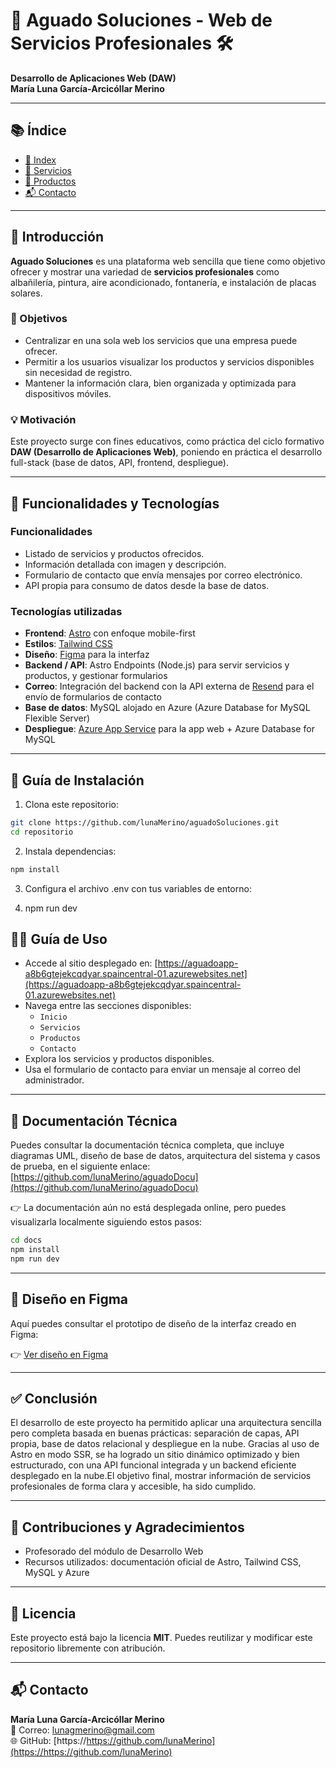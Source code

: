 # 🧱 Aguado Soluciones - Web de Servicios Profesionales 🛠️

**Desarrollo de Aplicaciones Web (DAW)**  
**María Luna García-Arcicóllar Merino**

---

## 📚 Índice

- [📌 Index](https://aguadoapp-a8b6gtejekcqdyar.spaincentral-01.azurewebsites.net)
- [🔧 Servicios](https://aguadoapp-a8b6gtejekcqdyar.spaincentral-01.azurewebsites.net/servicios)
- [🧺 Productos](https://aguadoapp-a8b6gtejekcqdyar.spaincentral-01.azurewebsites.net/productos)
- [📬 Contacto](https://aguadoapp-a8b6gtejekcqdyar.spaincentral-01.azurewebsites.net/contacto)

---

## 📌 Introducción

**Aguado Soluciones** es una plataforma web sencilla que tiene como objetivo ofrecer y mostrar una variedad de **servicios profesionales** como albañilería, pintura, aire acondicionado, fontanería, e instalación de placas solares.  

### 🎯 Objetivos

- Centralizar en una sola web los servicios que una empresa puede ofrecer.
- Permitir a los usuarios visualizar los productos y servicios disponibles sin necesidad de registro.
- Mantener la información clara, bien organizada y optimizada para dispositivos móviles.

### 💡 Motivación

Este proyecto surge con fines educativos, como práctica del ciclo formativo **DAW (Desarrollo de Aplicaciones Web)**, poniendo en práctica el desarrollo full-stack (base de datos, API, frontend, despliegue).

---

## 🚀 Funcionalidades y Tecnologías

### Funcionalidades

- Listado de servicios y productos ofrecidos.
- Información detallada con imagen y descripción.
- Formulario de contacto que envía mensajes por correo electrónico.
- API propia para consumo de datos desde la base de datos.

### Tecnologías utilizadas

- **Frontend**: [Astro](https://astro.build/) con enfoque mobile-first
- **Estilos**: [Tailwind CSS](https://tailwindcss.com/)
- **Diseño**: [Figma](https://figma.com/) para la interfaz
- **Backend / API**: Astro Endpoints (Node.js) para servir servicios y productos, y gestionar formularios
- **Correo**: Integración del backend con la API externa de [Resend](https://resend.com) para el envío de formularios de contacto
- **Base de datos**: MySQL alojado en Azure (Azure Database for MySQL Flexible Server)
- **Despliegue**: [Azure App Service](https://azure.microsoft.com/es-es/products/app-service/) para la app web + Azure Database for MySQL

---

## 🔧 Guía de Instalación

1. Clona este repositorio:

```bash
git clone https://github.com/lunaMerino/aguadoSoluciones.git
cd repositorio
```

2. Instala dependencias:
```bash
npm install
```

3. Configura el archivo .env con tus variables de entorno:

4. npm run dev

## 🧑‍💻 Guía de Uso

- Accede al sitio desplegado en: [https://aguadoapp-a8b6gtejekcqdyar.spaincentral-01.azurewebsites.net](https://aguadoapp-a8b6gtejekcqdyar.spaincentral-01.azurewebsites.net)
- Navega entre las secciones disponibles:
  - `Inicio`
  - `Servicios`
  - `Productos`
  - `Contacto`
- Explora los servicios y productos disponibles.
- Usa el formulario de contacto para enviar un mensaje al correo del administrador.

---

## 📄 Documentación Técnica

Puedes consultar la documentación técnica completa, que incluye diagramas UML, diseño de base de datos, arquitectura del sistema y casos de prueba, en el siguiente enlace: [https://github.com/lunaMerino/aguadoDocu](https://github.com/lunaMerino/aguadoDocu)

👉 La documentación aún no está desplegada online, pero puedes visualizarla localmente siguiendo estos pasos:
```bash
cd docs
npm install
npm run dev
```

---

## 🎨 Diseño en Figma

Aquí puedes consultar el prototipo de diseño de la interfaz creado en Figma:

👉 [Ver diseño en Figma](https://www.figma.com/design/7YHCAuhILgwV6RyWGS0jP6/tfg?node-id=0-1&t=GVGwVUkjpOY4wAW8-1)

---

## ✅ Conclusión

El desarrollo de este proyecto ha permitido aplicar una arquitectura sencilla pero completa basada en buenas prácticas: separación de capas, API propia, base de datos relacional y despliegue en la nube. Gracias al uso de Astro en modo SSR, se ha logrado un sitio dinámico optimizado y bien estructurado, con una API funcional integrada y un backend eficiente desplegado en la nube.El objetivo final, mostrar información de servicios profesionales de forma clara y accesible, ha sido cumplido.

---

## 🤝 Contribuciones y Agradecimientos

- Profesorado del módulo de Desarrollo Web
- Recursos utilizados: documentación oficial de Astro, Tailwind CSS, MySQL y Azure

---

## 📝 Licencia

Este proyecto está bajo la licencia **MIT**. Puedes reutilizar y modificar este repositorio libremente con atribución.

---

## 📬 Contacto

**María Luna García-Arcicóllar Merino**  
📧 Correo: lunagmerino@gmail.com  
🌐 GitHub: [https://https://github.com/lunaMerino](https://https://github.com/lunaMerino)